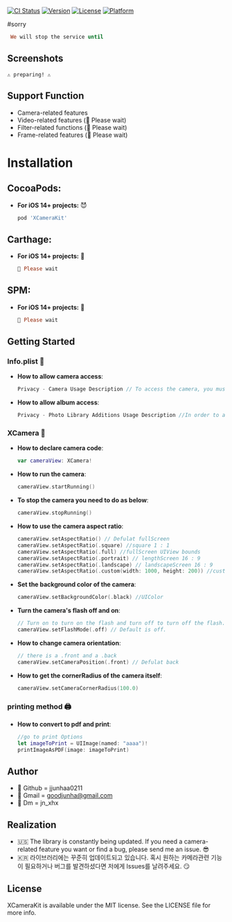 
[![CI Status](https://img.shields.io/travis/102890390/XCameraKit.svg?style=flat)](https://travis-ci.org/102890390/XCameraKit)
[![Version](https://img.shields.io/cocoapods/v/XCameraKit.svg?style=flat)](https://cocoapods.org/pods/XCameraKit)
[![License](https://img.shields.io/cocoapods/l/XCameraKit.svg?style=flat)](https://cocoapods.org/pods/XCameraKit)
[![Platform](https://img.shields.io/cocoapods/p/XCameraKit.svg?style=flat)](https://cocoapods.org/pods/XCameraKit)

#sorry
```ruby
 We will stop the service until
```

## Screenshots
    ⚠️ preparing! ⚠️


## Support Function
- Camera-related features 
- Video-related features (🙏 Please wait)
- Filter-related functions (🙏 Please wait)
- Frame-related features (🙏 Please wait)

# Installation

## CocoaPods:
- **For iOS 14+ projects:** 😈

    ```ruby
    pod 'XCameraKit'
    ```
    
## Carthage: 
- **For iOS 14+ projects:** 👾

    ```ruby
    🙏 Please wait
    ```

## SPM:
- **For iOS 14+ projects:** 💜

    ```ruby
    🙏 Please wait
    ```

Getting Started
-----------

### Info.plist 📄

- **How to allow camera access**:

    ```swift
    Privacy - Camera Usage Description // To access the camera, you must put it in info 🤙
    ```
    
- **How to allow album access**:

    ```swift
    Privacy - Photo Library Additions Usage Description //In order to access the album, it is mandatory to put it in info 🤙
    ```

### XCamera 📸

- **How to declare camera code**:

    ```swift
    var cameraView: XCamera!
    ```
    
- **How to run the camera**:

    ```swift
    cameraView.startRunning()
    ```
    
- **To stop the camera you need to do as below**:

    ```swift
    cameraView.stopRunning()
    ```
    
- **How to use the camera aspect ratio**:

    ```swift
    cameraView.setAspectRatio() // Defulat fullScreen
    cameraView.setAspectRatio(.square) //square 1 : 1
    cameraView.setAspectRatio(.full) //fullScreen UIView bounds
    cameraView.setAspectRatio(.portrait) // lengthScreen 16 : 9 
    cameraView.setAspectRatio(.landscape) // landscapeScreen 16 : 9
    cameraView.setAspectRatio(.custom(width: 1000, height: 200)) //custom
    ```
    
- **Set the background color of the camera**:

    ```swift
    cameraView.setBackgroundColor(.black) //UIColor
    ```
 
- **Turn the camera's flash off and on**:

    ```swift
    // Turn on to turn on the flash and turn off to turn off the flash. 
    cameraView.setFlashMode(.off) // Default is off.
    ```
    
- **How to change camera orientation**:

    ```swift
    // there is a .front and a .back
    cameraView.setCameraPosition(.front) // Defulat back
    ```
    
- **How to get the cornerRadius of the camera itself**:

    ```swift
    cameraView.setCameraCornerRadius(100.0)
    ```
 ### printing method 🖨️
 - **How to convert to pdf and print**:

    ```swift
    //go to print Options
    let imageToPrint = UIImage(named: "aaaa")! 
    printImageAsPDF(image: imageToPrint)
    ```
    
    
## Author

- 🎇 Github = jjunhaa0211
- 🌄 Gmail = goodjunha@gmail.com
- 🌆 Dm = jn_xhx

## Realization

- 🇺🇸 The library is constantly being updated. If you need a camera-related feature you want or find a bug, please send me an issue. 😎
- 🇰🇷 라이브러리에는 꾸준히 업데이트되고 있습니다. 혹시 원하는 카메라관련 기능이 필요하거나 버그를 발견하셨다면 저에게 Issues를 날려주세요. 😏

## License

XCameraKit is available under the MIT license. See the LICENSE file for more info.
